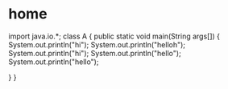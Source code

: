 # home
import java.io.*;
class A
{
  public static void main(String args[])
  {
    System.out.println("hi");
    System.out.println("helloh");
    System.out.println("hi");
    System.out.println("hello");
    System.out.println("hello");
    
  }
}
